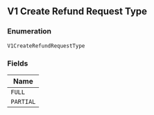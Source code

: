 ## V1 Create Refund Request Type

### Enumeration

`V1CreateRefundRequestType`

### Fields

| Name |
|  --- |
| `FULL` |
| `PARTIAL` |

